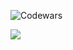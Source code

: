 ![Codewars](https://github.r2v.ch/codewars?user=Kierznowski&top_languages=true&theme=gradient)

![](https://komarev.com/ghpvc/?username=Kierznowski)
